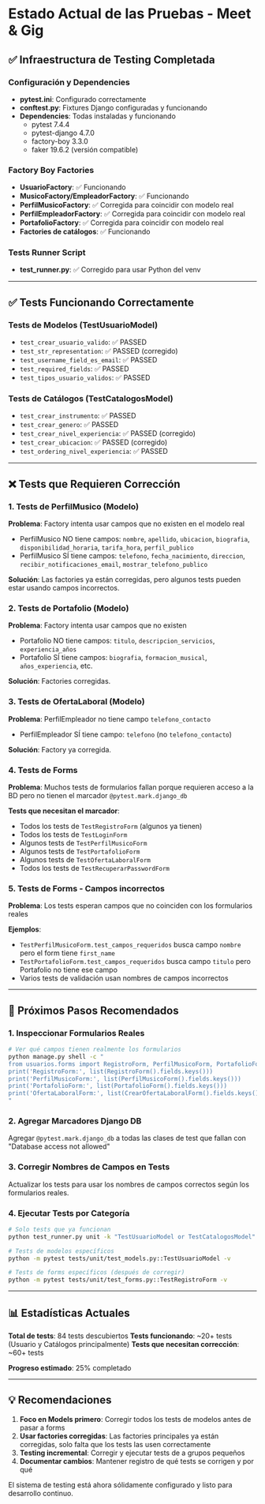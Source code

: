 # Estado Actual de las Pruebas - Meet & Gig

## ✅ Infraestructura de Testing Completada

### Configuración y Dependencies

- **pytest.ini**: Configurado correctamente
- **conftest.py**: Fixtures Django configuradas y funcionando
- **Dependencies**: Todas instaladas y funcionando
  - pytest 7.4.4
  - pytest-django 4.7.0
  - factory-boy 3.3.0
  - faker 19.6.2 (versión compatible)

### Factory Boy Factories

- **UsuarioFactory**: ✅ Funcionando
- **MusicoFactory/EmpleadorFactory**: ✅ Funcionando
- **PerfilMusicoFactory**: ✅ Corregida para coincidir con modelo real
- **PerfilEmpleadorFactory**: ✅ Corregida para coincidir con modelo real
- **PortafolioFactory**: ✅ Corregida para coincidir con modelo real
- **Factories de catálogos**: ✅ Funcionando

### Tests Runner Script

- **test_runner.py**: ✅ Corregido para usar Python del venv

---

## ✅ Tests Funcionando Correctamente

### Tests de Modelos (TestUsuarioModel)

- `test_crear_usuario_valido`: ✅ PASSED
- `test_str_representation`: ✅ PASSED (corregido)
- `test_username_field_es_email`: ✅ PASSED
- `test_required_fields`: ✅ PASSED
- `test_tipos_usuario_validos`: ✅ PASSED

### Tests de Catálogos (TestCatalogosModel)

- `test_crear_instrumento`: ✅ PASSED
- `test_crear_genero`: ✅ PASSED
- `test_crear_nivel_experiencia`: ✅ PASSED (corregido)
- `test_crear_ubicacion`: ✅ PASSED (corregido)
- `test_ordering_nivel_experiencia`: ✅ PASSED

---

## ❌ Tests que Requieren Corrección

### 1. Tests de PerfilMusico (Modelo)

**Problema**: Factory intenta usar campos que no existen en el modelo real

- PerfilMusico NO tiene campos: `nombre`, `apellido`, `ubicacion`, `biografia`, `disponibilidad_horaria`, `tarifa_hora`, `perfil_publico`
- PerfilMusico SÍ tiene campos: `telefono`, `fecha_nacimiento`, `direccion`, `recibir_notificaciones_email`, `mostrar_telefono_publico`

**Solución**: Las factories ya están corregidas, pero algunos tests pueden estar usando campos incorrectos.

### 2. Tests de Portafolio (Modelo)

**Problema**: Factory intenta usar campos que no existen

- Portafolio NO tiene campos: `titulo`, `descripcion_servicios`, `experiencia_años`
- Portafolio SÍ tiene campos: `biografia`, `formacion_musical`, `años_experiencia`, etc.

**Solución**: Factories corregidas.

### 3. Tests de OfertaLaboral (Modelo)

**Problema**: PerfilEmpleador no tiene campo `telefono_contacto`

- PerfilEmpleador SÍ tiene campo: `telefono` (no `telefono_contacto`)

**Solución**: Factory ya corregida.

### 4. Tests de Forms

**Problema**: Muchos tests de formularios fallan porque requieren acceso a la BD pero no tienen el marcador `@pytest.mark.django_db`

**Tests que necesitan el marcador**:

- Todos los tests de `TestRegistroForm` (algunos ya tienen)
- Todos los tests de `TestLoginForm`
- Algunos tests de `TestPerfilMusicoForm`
- Algunos tests de `TestPortafolioForm`
- Algunos tests de `TestOfertaLaboralForm`
- Todos los tests de `TestRecuperarPasswordForm`

### 5. Tests de Forms - Campos incorrectos

**Problema**: Los tests esperan campos que no coinciden con los formularios reales

**Ejemplos**:

- `TestPerfilMusicoForm.test_campos_requeridos` busca campo `nombre` pero el form tiene `first_name`
- `TestPortafolioForm.test_campos_requeridos` busca campo `titulo` pero Portafolio no tiene ese campo
- Varios tests de validación usan nombres de campos incorrectos

---

## 🔧 Próximos Pasos Recomendados

### 1. Inspeccionar Formularios Reales

```bash
# Ver qué campos tienen realmente los formularios
python manage.py shell -c "
from usuarios.forms import RegistroForm, PerfilMusicoForm, PortafolioForm, CrearOfertaLaboralForm
print('RegistroForm:', list(RegistroForm().fields.keys()))
print('PerfilMusicoForm:', list(PerfilMusicoForm().fields.keys()))
print('PortafolioForm:', list(PortafolioForm().fields.keys()))
print('OfertaLaboralForm:', list(CrearOfertaLaboralForm().fields.keys()))
"
```

### 2. Agregar Marcadores Django DB

Agregar `@pytest.mark.django_db` a todas las clases de test que fallan con "Database access not allowed"

### 3. Corregir Nombres de Campos en Tests

Actualizar los tests para usar los nombres de campos correctos según los formularios reales.

### 4. Ejecutar Tests por Categoría

```bash
# Solo tests que ya funcionan
python test_runner.py unit -k "TestUsuarioModel or TestCatalogosModel"

# Tests de modelos específicos
python -m pytest tests/unit/test_models.py::TestUsuarioModel -v

# Tests de forms específicos (después de corregir)
python -m pytest tests/unit/test_forms.py::TestRegistroForm -v
```

---

## 📊 Estadísticas Actuales

**Total de tests**: 84 tests descubiertos
**Tests funcionando**: ~20+ tests (Usuario y Catálogos principalmente)
**Tests que necesitan corrección**: ~60+ tests

**Progreso estimado**: 25% completado

---

## 💡 Recomendaciones

1. **Foco en Models primero**: Corregir todos los tests de modelos antes de pasar a forms
2. **Usar factories corregidas**: Las factories principales ya están corregidas, solo falta que los tests las usen correctamente
3. **Testing incremental**: Corregir y ejecutar tests de a grupos pequeños
4. **Documentar cambios**: Mantener registro de qué tests se corrigen y por qué

El sistema de testing está ahora sólidamente configurado y listo para desarrollo continuo.

